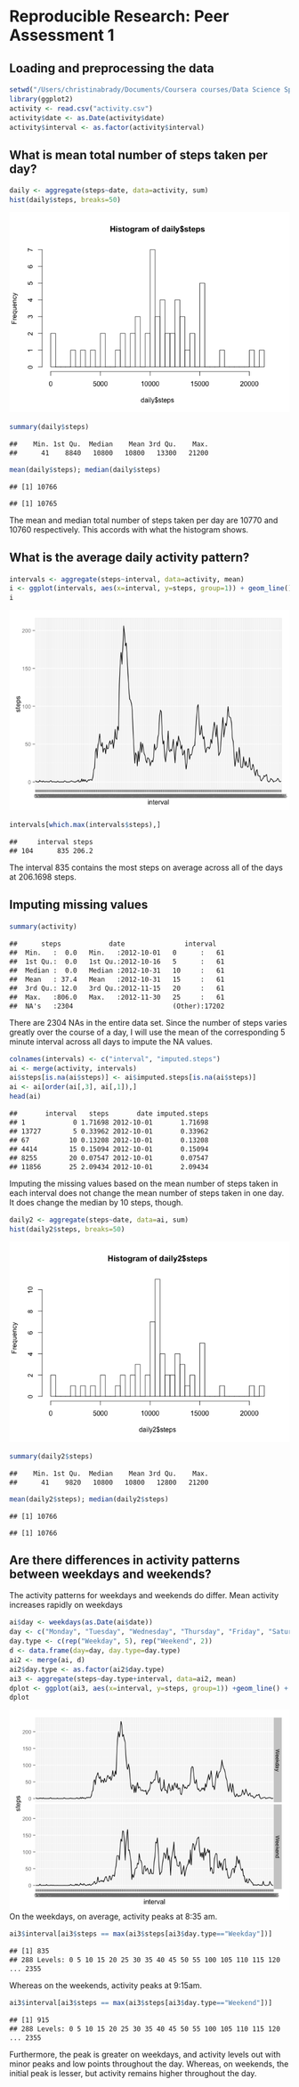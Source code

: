 # Reproducible Research: Peer Assessment 1

## Loading and preprocessing the data


```r
setwd("/Users/christinabrady/Documents/Coursera courses/Data Science Specialization/Reproducible Research/RepData_PeerAssessment1")
library(ggplot2)
activity <- read.csv("activity.csv")
activity$date <- as.Date(activity$date)
activity$interval <- as.factor(activity$interval)
```
## What is mean total number of steps taken per day?


```r
daily <- aggregate(steps~date, data=activity, sum)
hist(daily$steps, breaks=50)
```

![plot of chunk unnamed-chunk-2](PA1_template_files/figure-html/unnamed-chunk-2.png) 

```r
summary(daily$steps)
```

```
##    Min. 1st Qu.  Median    Mean 3rd Qu.    Max. 
##      41    8840   10800   10800   13300   21200
```

```r
mean(daily$steps); median(daily$steps)
```

```
## [1] 10766
```

```
## [1] 10765
```
The mean and median total number of steps taken per day are 10770 and 10760 respectively. This accords with what the histogram shows. 

## What is the average daily activity pattern?

```r
intervals <- aggregate(steps~interval, data=activity, mean)
i <- ggplot(intervals, aes(x=interval, y=steps, group=1)) + geom_line()
i
```

![plot of chunk unnamed-chunk-3](PA1_template_files/figure-html/unnamed-chunk-3.png) 

```r
intervals[which.max(intervals$steps),]
```

```
##     interval steps
## 104      835 206.2
```
The interval 835 contains the most steps on average across all of the days at 206.1698 steps.

## Imputing missing values

```r
summary(activity)
```

```
##      steps            date               interval    
##  Min.   :  0.0   Min.   :2012-10-01   0      :   61  
##  1st Qu.:  0.0   1st Qu.:2012-10-16   5      :   61  
##  Median :  0.0   Median :2012-10-31   10     :   61  
##  Mean   : 37.4   Mean   :2012-10-31   15     :   61  
##  3rd Qu.: 12.0   3rd Qu.:2012-11-15   20     :   61  
##  Max.   :806.0   Max.   :2012-11-30   25     :   61  
##  NA's   :2304                         (Other):17202
```
There are 2304 NAs in the entire data set. Since the number of steps varies greatly over the course of a day, I will use the mean of the corresponding 5 minute interval across all days to impute the NA values. 

```r
colnames(intervals) <- c("interval", "imputed.steps")
ai <- merge(activity, intervals)
ai$steps[is.na(ai$steps)] <- ai$imputed.steps[is.na(ai$steps)]
ai <- ai[order(ai[,3], ai[,1]),]
head(ai)
```

```
##       interval   steps       date imputed.steps
## 1            0 1.71698 2012-10-01       1.71698
## 13727        5 0.33962 2012-10-01       0.33962
## 67          10 0.13208 2012-10-01       0.13208
## 4414        15 0.15094 2012-10-01       0.15094
## 8255        20 0.07547 2012-10-01       0.07547
## 11856       25 2.09434 2012-10-01       2.09434
```

Imputing the missing values based on the mean number of steps taken in each interval does not change the mean number of steps taken in one day. It does change the median by 10 steps, though. 

```r
daily2 <- aggregate(steps~date, data=ai, sum)
hist(daily2$steps, breaks=50)
```

![plot of chunk unnamed-chunk-7](PA1_template_files/figure-html/unnamed-chunk-7.png) 

```r
summary(daily2$steps)
```

```
##    Min. 1st Qu.  Median    Mean 3rd Qu.    Max. 
##      41    9820   10800   10800   12800   21200
```

```r
mean(daily2$steps); median(daily2$steps)
```

```
## [1] 10766
```

```
## [1] 10766
```

## Are there differences in activity patterns between weekdays and weekends?
The activity patterns for weekdays and weekends do differ. Mean activity increases rapidly on weekdays

```r
ai$day <- weekdays(as.Date(ai$date))
day <- c("Monday", "Tuesday", "Wednesday", "Thursday", "Friday", "Saturday", "Sunday")
day.type <- c(rep("Weekday", 5), rep("Weekend", 2))
d <- data.frame(day=day, day.type=day.type)
ai2 <- merge(ai, d)
ai2$day.type <- as.factor(ai2$day.type)
ai3 <- aggregate(steps~day.type+interval, data=ai2, mean)
dplot <- ggplot(ai3, aes(x=interval, y=steps, group=1)) +geom_line() + facet_grid(day.type~.)
dplot
```

![plot of chunk unnamed-chunk-8](PA1_template_files/figure-html/unnamed-chunk-8.png) 
On the weekdays, on average, activity peaks at 8:35 am. 

```r
ai3$interval[ai3$steps == max(ai3$steps[ai3$day.type=="Weekday"])]
```

```
## [1] 835
## 288 Levels: 0 5 10 15 20 25 30 35 40 45 50 55 100 105 110 115 120 ... 2355
```
Whereas on the weekends, activity peaks at 9:15am. 

```r
ai3$interval[ai3$steps == max(ai3$steps[ai3$day.type=="Weekend"])]
```

```
## [1] 915
## 288 Levels: 0 5 10 15 20 25 30 35 40 45 50 55 100 105 110 115 120 ... 2355
```
Furthermore, the peak is greater on weekdays, and activity levels out with minor peaks and low points throughout the day. Whereas, on weekends, the initial peak is lesser, but activity remains higher throughout the day. 
